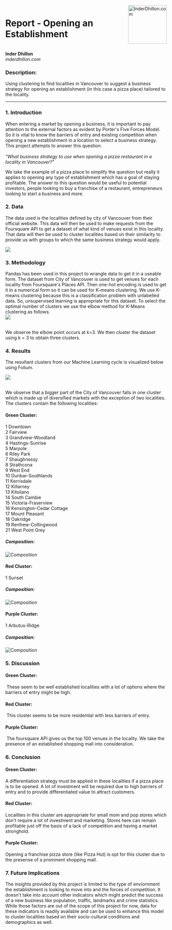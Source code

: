 <img align='right' src="https://www.inderdhillon.com/files/logo-gray.png" alt="InderDhillon.com" height="120" width="120">

<h1>Report - Opening an Establishment</h1><br>
<b>Inder Dhillon</b><br>
<i>inderdhillon.com</i><br>

### Description:
Using clustering to find localities in Vancouver to suggest a business strategy for opening an establishment (in this case a pizza place) tailored to the locality.
<hr>

### 1. Introduction
When entering a market by opening a business, it is important to pay attention to the external factors as evident by Porter's Five Forces Model. So it is vital to know the barriers of entry and existing competition when opening a new establishment in a location to select a business strategy. This project attempts to answer this question: <br><br>
<i>"What business strategy to use when opening a pizza restaurant in a locality in Vancouver?"</i>


We take the example of a pizza place to simplify the question but really it applies to opening any type of establishment which has a goal of staying profitable. 
The answer to this question would be useful to potential investors, people looking to buy a franchise of a restaurant, entrepreneurs looking to start a business and more.

### 2. Data
The data used is the localities defined by city of Vancouver from their official website. 
This data will then be used to make requests from the Foursquare API to get a dataset of what kind of venues exist in this locality. That data will then be used to cluster localities based on their similarity to provide us with groups to which the same business strategy would apply.<br>

<img src='https://github.com/Inder-Dhillon/Where-To-Open-Establishment/raw/master/files/Vancouver.PNG'>

### 3. Methodology
Pandas has been used in this project to wrangle data to get it in a useable form. The dataset from City of Vancouver is used to get venues for each locality from Foursquare's Places API. Then one-hot encoding is used to get it in a numerical form so it can be used for K-means clustering. We use K-means clustering because this is a classification problem with unlabelled data. So, unsupervised learning is appropriate for this dataset. To select the optimal number of clusters we use the elbow method for K-Means clustering as follows.<br>
<img src='https://github.com/Inder-Dhillon/Where-To-Open-Establishment/raw/master/files/kmeans.png'><br><br>

<p style="clear:both;">
We observe the elbow point occurs at k=3. We then cluster the dataset using k = 3 to obtain three clusters.</p>

### 4. Results
The resultant clusters from our Machine Learning cycle is visualized below using Folium.<br>

<img src='https://github.com/Inder-Dhillon/Where-To-Open-Establishment/raw/master/files/Cluster.PNG' >
<p style="clear:both;">
<br>We observe that a bigger part of the City of Vancouver falls in one cluster which is made up of diversified markets with the exception of two localities. The clusters contain the following localities:</p>

#### Green Cluster:<br>

1                     Downtown<br>
2                     Fairview<br>
3           Grandview-Woodland<br>
4             Hastings-Sunrise<br>
5                      Marpole<br>
6                   Riley Park<br>
7                  Shaughnessy<br>
8                   Strathcona<br>
9                     West End<br>
10           Dunbar-Southlands<br>
11                  Kerrisdale<br>
12                   Killarney<br>
13                   Kitsilano<br>
14                South Cambie<br>
15         Victoria-Fraserview<br>
16    Kensington-Cedar Cottage<br>
17              Mount Pleasant<br>
18                    Oakridge<br>
19         Renfrew-Collingwood<br>
21             West Point Grey<br>

##### Composition:
![Composition](https://github.com/Inder-Dhillon/Where-To-Open-Establishment/raw/master/files/plot2.PNG)

#### Red Cluster:<br>
1                       Sunset<br>

##### Composition:
![Composition](https://github.com/Inder-Dhillon/Where-To-Open-Establishment/raw/master/files/plot3.PNG)
#### Purple Cluster:<br>
1                Arbutus-Ridge<br>

##### Composition:
![Composition](https://github.com/Inder-Dhillon/Where-To-Open-Establishment/raw/master/files/plot1.PNG)
### 5. Discussion
#### Green Cluster:
​
These seem to be well established localities with a lot of options where the barriers of entry might be high.
​

#### Red Cluster:
​
This cluster seems to be more residential with less barriers of entry.
​
#### Purple Cluster:
​
The foursquare API gives us the top 100 venues in the locality. We take the presence of an established shopping mall into consideration.
### 6. Conclusion

#### Green Cluster:

A differentiation strategy must be applied in these localities if a pizza place is to be opened. A lot of investment will be required due to high barriers of entry and to provide differentiated value to attract customers.

#### Red Cluster:

Localities in this cluster are appropriate for small mom and pop stores which don't require a lot of investment and marketing. Stores here can remain profitable just off the basis of a lack of competition and having a market stronghold.

#### Purple Cluster:

Opening a franchise pizza store (like Pizza Hut) is opt for this cluster due to the presense of a prominent shopping mall.
### 7. Future Implications

The insights provided by this project is limited to the type of enviornment the establishment is looking to move into and the forces of competition. It doesn't take into account other indicators which might predict the success of a new business like population, traffic, landmarks and crime statistics. While those factors are out of the scope of this project for now, data for these indicators is readily available and can be used to enhance this model to cluster localities based on their socio-cultural conditions and demographics as well.
